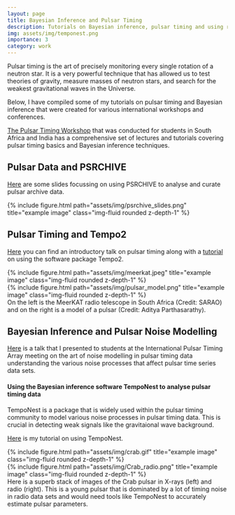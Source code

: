 ```yaml
---
layout: page
title: Bayesian Inference and Pulsar Timing
description: Tutorials on Bayesian inference, pulsar timing and using relevant software packages. 
img: assets/img/temponest.png
importance: 3
category: work
---
```


Pulsar timing is the art of precisely monitoring every single rotation of a neutron star. It is a very powerful technique that has allowed us to test theories of gravity, measure masses of neutron stars, and search for the weakest gravitational waves in the Universe. 

Below, I have compiled some of my tutorials on pulsar timing and Bayesian inference that were created for various international workshops and conferences.

<a href="https://www.sarao.ac.za/courses/meerkat-pulsar-timing-workshop/">The Pulsar Timing Workshop</a> that was conducted for students in South Africa and India has a comprehensive set of lectures and tutorials covering pulsar timing basics and Bayesian inference techniques. 

## Pulsar Data and PSRCHIVE 

<a href="/assets/pdf/Psrchive_slides.pdf">Here</a> are some slides focussing on using PSRCHIVE to analyse and curate pulsar archive data. 

 <div class="row">
    <div class="col-sm mt-3 mt-md-0">
        {% include figure.html path="assets/img/psrchive_slides.png" title="example image" class="img-fluid rounded z-depth-1" %}
    </div>
</div>

## Pulsar Timing and Tempo2

<a href="/assets/pdf/IntroPulsarTiming.pdf">Here</a> you can find an introductory talk on pulsar timing along with a <a href="/assets/pdf/Tempo2_AP.pdf">tutorial</a> on using the software package Tempo2. 

<div class="row">
    <div class="col-sm mt-3 mt-md-0">
        {% include figure.html path="assets/img/meerkat.jpeg" title="example image" class="img-fluid rounded z-depth-1" %}
    </div>
    <div class="col-sm mt-3 mt-md-0">
        {% include figure.html path="assets/img/pulsar_model.png" title="example image" class="img-fluid rounded z-depth-1" %}
    </div>
</div>

<div class="caption">
    On the left is the MeerKAT radio telescope in South Africa (Credit: SARAO) and on the right is a model of a pulsar (Credit: Aditya Parthasarathy).
</div>

## Bayesian Inference and Pulsar Noise Modelling

<a href="https://prezi.com/hs9bpbkoitl7/?token=ed7b685518e1a695a7e311830c6594ddb27abd16c0a0f76b82eeab3dce676d40">Here</a> is a talk that I presented to students at the International Pulsar Timing Array meeting on the art of noise modelling in pulsar timing data understanding the various noise processes that affect pulsar time series data sets. 

#### Using the Bayesian inference software TempoNest to analyse pulsar timing data

TempoNest is a package that is widely used within the pulsar timing community to model various noise processes in pulsar timing data. This is crucial in detecting weak signals like the gravitaional wave background. 

<a href="/assets/pdf/TempoNest_AP.pdf">Here</a> is my tutorial on using TempoNest.

 <div class="row">
    <div class="col-sm mt-3 mt-md-0">
        {% include figure.html path="assets/img/crab.gif" title="example image" class="img-fluid rounded z-depth-1" %}
    </div>
    <div class="col-sm mt-3 mt-md-0">
        {% include figure.html path="assets/img/Crab_radio.png" title="example image" class="img-fluid rounded z-depth-1" %}
    </div>
</div>
<div class="caption">
    Here is a superb stack of images of the Crab pulsar in X-rays (left) and radio (right). This is a young pulsar that is dominated by a lot of timing noise in radio data sets and would need tools like TempoNest to accurately estimate pulsar parameters.
</div>
